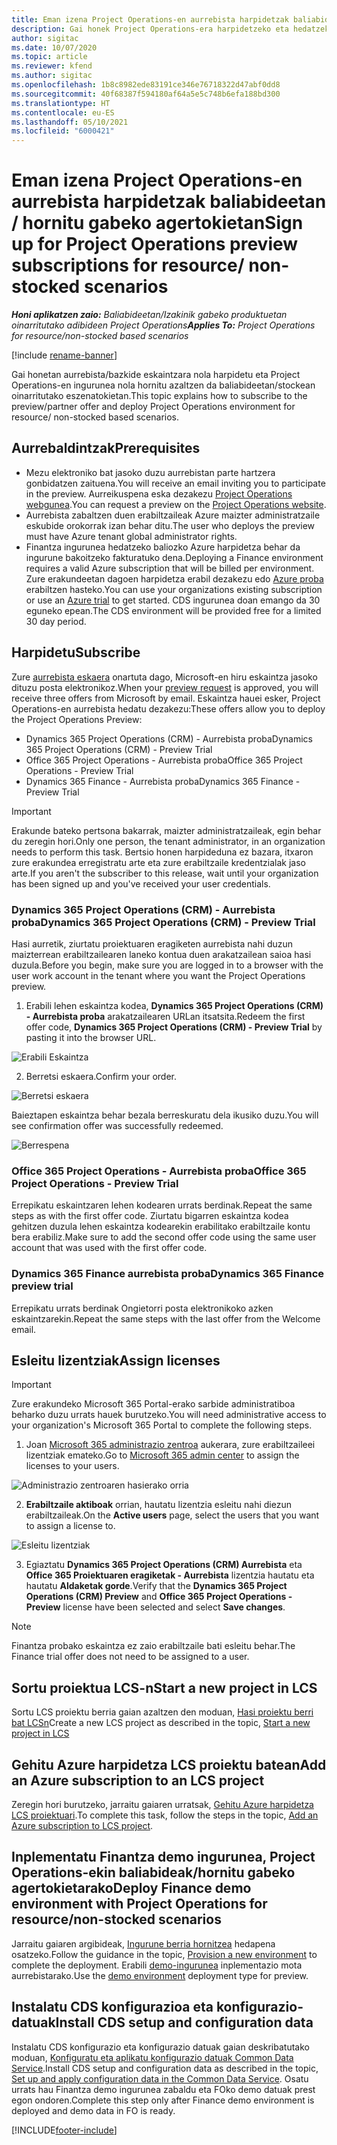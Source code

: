 ```yaml
---
title: Eman izena Project Operations-en aurrebista harpidetzak baliabideetan / hornitu gabeko agertokietan
description: Gai honek Project Operations-era harpidetzeko eta hedatzeko moduari buruzko informazioa eskaintzen du berreskuratutako / stockean oinarritutako eszenatokietarako.
author: sigitac
ms.date: 10/07/2020
ms.topic: article
ms.reviewer: kfend
ms.author: sigitac
ms.openlocfilehash: 1b8c8982ede83191ce346e76718322d47abf0dd8
ms.sourcegitcommit: 40f68387f594180af64a5e5c748b6efa188bd300
ms.translationtype: HT
ms.contentlocale: eu-ES
ms.lasthandoff: 05/10/2021
ms.locfileid: "6000421"
---
```

# <a name="sign-up-for-project-operations-preview-subscriptions-for-resource-non-stocked-scenarios"></a><span data-ttu-id="ed182-103">Eman izena Project Operations-en aurrebista harpidetzak baliabideetan / hornitu gabeko agertokietan</span><span class="sxs-lookup"><span data-stu-id="ed182-103">Sign up for Project Operations preview subscriptions for resource/ non-stocked scenarios</span></span>

<span data-ttu-id="ed182-104">_**Honi aplikatzen zaio:** Baliabideetan/Izakinik gabeko produktuetan oinarritutako adibideen Project Operations_</span><span class="sxs-lookup"><span data-stu-id="ed182-104">_**Applies To:** Project Operations for resource/non-stocked based scenarios_</span></span>

[!include [rename-banner](~/includes/cc-data-platform-banner.md)]

<span data-ttu-id="ed182-105">Gai honetan aurrebista/bazkide eskaintzara nola harpidetu eta Project Operations-en ingurunea nola hornitu azaltzen da baliabideetan/stockean oinarritutako eszenatokietan.</span><span class="sxs-lookup"><span data-stu-id="ed182-105">This topic explains how to subscribe to the preview/partner offer and deploy Project Operations environment for resource/ non-stocked based scenarios.</span></span>

## <a name="prerequisites"></a><span data-ttu-id="ed182-106">Aurrebaldintzak</span><span class="sxs-lookup"><span data-stu-id="ed182-106">Prerequisites</span></span>

- <span data-ttu-id="ed182-107">Mezu elektroniko bat jasoko duzu aurrebistan parte hartzera gonbidatzen zaituena.</span><span class="sxs-lookup"><span data-stu-id="ed182-107">You will receive an email inviting you to participate in the preview.</span></span> <span data-ttu-id="ed182-108">Aurreikuspena eska dezakezu [Project Operations webgunea](https://dynamics.microsoft.com/en-us/project-operations/overview/).</span><span class="sxs-lookup"><span data-stu-id="ed182-108">You can request a preview on the [Project Operations website](https://dynamics.microsoft.com/en-us/project-operations/overview/).</span></span>
- <span data-ttu-id="ed182-109">Aurrebista zabaltzen duen erabiltzaileak Azure maizter administratzaile eskubide orokorrak izan behar ditu.</span><span class="sxs-lookup"><span data-stu-id="ed182-109">The user who deploys the preview must have Azure tenant global administrator rights.</span></span>
- <span data-ttu-id="ed182-110">Finantza ingurunea hedatzeko baliozko Azure harpidetza behar da ingurune bakoitzeko fakturatuko dena.</span><span class="sxs-lookup"><span data-stu-id="ed182-110">Deploying a Finance environment requires a valid Azure subscription that will be billed per environment.</span></span> <span data-ttu-id="ed182-111">Zure erakundeetan dagoen harpidetza erabil dezakezu edo [Azure proba](https://azure.microsoft.com/en-us/free/) erabiltzen hasteko.</span><span class="sxs-lookup"><span data-stu-id="ed182-111">You can use your organizations existing subscription or use an [Azure trial](https://azure.microsoft.com/en-us/free/) to get started.</span></span> <span data-ttu-id="ed182-112">CDS ingurunea doan emango da 30 eguneko epean.</span><span class="sxs-lookup"><span data-stu-id="ed182-112">The CDS environment will be provided free for a limited 30 day period.</span></span>

## <a name="subscribe"></a><span data-ttu-id="ed182-113">Harpidetu</span><span class="sxs-lookup"><span data-stu-id="ed182-113">Subscribe</span></span>

<span data-ttu-id="ed182-114">Zure [aurrebista eskaera](https://forms.office.com/FormsPro/Pages/ResponsePage.aspx?id=v4j5cvGGr0GRqy180BHbR56j8lZs0FdAvwT75_WNFyxUMkRDV1NYQU5TNjE2VjhKOVBUNVg2R0s1NC4u) onartuta dago, Microsoft-en hiru eskaintza jasoko dituzu posta elektronikoz.</span><span class="sxs-lookup"><span data-stu-id="ed182-114">When your [preview request](https://forms.office.com/FormsPro/Pages/ResponsePage.aspx?id=v4j5cvGGr0GRqy180BHbR56j8lZs0FdAvwT75_WNFyxUMkRDV1NYQU5TNjE2VjhKOVBUNVg2R0s1NC4u) is approved, you will receive three offers from Microsoft by email.</span></span> <span data-ttu-id="ed182-115">Eskaintza hauei esker, Project Operations-en aurrebista hedatu dezakezu:</span><span class="sxs-lookup"><span data-stu-id="ed182-115">These offers allow you to deploy the Project Operations Preview:</span></span>

- <span data-ttu-id="ed182-116">Dynamics 365 Project Operations (CRM) - Aurrebista proba</span><span class="sxs-lookup"><span data-stu-id="ed182-116">Dynamics 365 Project Operations (CRM) - Preview Trial</span></span>
- <span data-ttu-id="ed182-117">Office 365 Project Operations - Aurrebista proba</span><span class="sxs-lookup"><span data-stu-id="ed182-117">Office 365 Project Operations - Preview Trial</span></span>
- <span data-ttu-id="ed182-118">Dynamics 365 Finance - Aurrebista proba</span><span class="sxs-lookup"><span data-stu-id="ed182-118">Dynamics 365 Finance - Preview Trial</span></span>

> [!IMPORTANT]
> <span data-ttu-id="ed182-119">Erakunde bateko pertsona bakarrak, maizter administratzaileak, egin behar du zeregin hori.</span><span class="sxs-lookup"><span data-stu-id="ed182-119">Only one person, the tenant administrator, in an organization needs to perform this task.</span></span> <span data-ttu-id="ed182-120">Bertsio honen harpideduna ez bazara, itxaron zure erakundea erregistratu arte eta zure erabiltzaile kredentzialak jaso arte.</span><span class="sxs-lookup"><span data-stu-id="ed182-120">If you aren't the subscriber to this release, wait until your organization has been signed up and you've received your user credentials.</span></span>

### <a name="dynamics-365-project-operations-crm---preview-trial"></a><span data-ttu-id="ed182-121">Dynamics 365 Project Operations (CRM) - Aurrebista proba</span><span class="sxs-lookup"><span data-stu-id="ed182-121">Dynamics 365 Project Operations (CRM) - Preview Trial</span></span> 

<span data-ttu-id="ed182-122">Hasi aurretik, ziurtatu proiektuaren eragiketen aurrebista nahi duzun maizterrean erabiltzailearen laneko kontua duen arakatzailean saioa hasi duzula.</span><span class="sxs-lookup"><span data-stu-id="ed182-122">Before you begin, make sure you are logged in to a browser with the user work account in the tenant where you want the Project Operations preview.</span></span>

1. <span data-ttu-id="ed182-123">Erabili lehen eskaintza kodea, **Dynamics 365 Project Operations (CRM) - Aurrebista proba** arakatzailearen URLan itsatsita.</span><span class="sxs-lookup"><span data-stu-id="ed182-123">Redeem the first offer code, **Dynamics 365 Project Operations (CRM) - Preview Trial** by pasting it into the browser URL.</span></span>

![Erabili Eskaintza](./media/16RedeemFirstOfferNew.png)

2. <span data-ttu-id="ed182-125">Berretsi eskaera.</span><span class="sxs-lookup"><span data-stu-id="ed182-125">Confirm your order.</span></span>

![Berretsi eskaera](./media/17ConfirmOrderNew.png)

<span data-ttu-id="ed182-127">Baieztapen eskaintza behar bezala berreskuratu dela ikusiko duzu.</span><span class="sxs-lookup"><span data-stu-id="ed182-127">You will see confirmation offer was successfully redeemed.</span></span>

![Berrespena](./media/18OrderConfirmationNew.png)

### <a name="office-365-project-operations---preview-trial"></a><span data-ttu-id="ed182-129">Office 365 Project Operations - Aurrebista proba</span><span class="sxs-lookup"><span data-stu-id="ed182-129">Office 365 Project Operations - Preview Trial</span></span>

<span data-ttu-id="ed182-130">Errepikatu eskaintzaren lehen kodearen urrats berdinak.</span><span class="sxs-lookup"><span data-stu-id="ed182-130">Repeat the same steps as with the first offer code.</span></span> <span data-ttu-id="ed182-131">Ziurtatu bigarren eskaintza kodea gehitzen duzula lehen eskaintza kodearekin erabilitako erabiltzaile kontu bera erabiliz.</span><span class="sxs-lookup"><span data-stu-id="ed182-131">Make sure to add the second offer code using the same user account that was used with the first offer code.</span></span>

### <a name="dynamics-365-finance-preview-trial"></a><span data-ttu-id="ed182-132">Dynamics 365 Finance aurrebista proba</span><span class="sxs-lookup"><span data-stu-id="ed182-132">Dynamics 365 Finance preview trial</span></span>

<span data-ttu-id="ed182-133">Errepikatu urrats berdinak Ongietorri posta elektronikoko azken eskaintzarekin.</span><span class="sxs-lookup"><span data-stu-id="ed182-133">Repeat the same steps with the last offer from the Welcome email.</span></span>

## <a name="assign-licenses"></a><span data-ttu-id="ed182-134">Esleitu lizentziak</span><span class="sxs-lookup"><span data-stu-id="ed182-134">Assign licenses</span></span>

> [!IMPORTANT]
> <span data-ttu-id="ed182-135">Zure erakundeko Microsoft 365 Portal-erako sarbide administratiboa beharko duzu urrats hauek burutzeko.</span><span class="sxs-lookup"><span data-stu-id="ed182-135">You will need administrative access to your organization's Microsoft 365 Portal to complete the following steps.</span></span>

1. <span data-ttu-id="ed182-136">Joan [Microsoft 365 administrazio zentroa](https://portal.office.com/) aukerara, zure erabiltzaileei lizentziak emateko.</span><span class="sxs-lookup"><span data-stu-id="ed182-136">Go to [Microsoft 365 admin center](https://portal.office.com/) to assign the licenses to your users.</span></span>

![Administrazio zentroaren hasierako orria](./media/14AdminPortal.png)

2. <span data-ttu-id="ed182-138">**Erabiltzaile aktiboak** orrian, hautatu lizentzia esleitu nahi diezun erabiltzaileak.</span><span class="sxs-lookup"><span data-stu-id="ed182-138">On the **Active users** page, select the users that you want to assign a license to.</span></span>

![Esleitu lizentziak](./media/15AssignLicenses.png)

3. <span data-ttu-id="ed182-140">Egiaztatu **Dynamics 365 Project Operations (CRM) Aurrebista** eta **Office 365 Proiektuaren eragiketak - Aurrebista** lizentzia hautatu eta hautatu **Aldaketak gorde**.</span><span class="sxs-lookup"><span data-stu-id="ed182-140">Verify that the **Dynamics 365 Project Operations (CRM) Preview** and **Office 365 Project Operations - Preview** license have been selected and select **Save changes**.</span></span>

> [!NOTE]
> <span data-ttu-id="ed182-141">Finantza probako eskaintza ez zaio erabiltzaile bati esleitu behar.</span><span class="sxs-lookup"><span data-stu-id="ed182-141">The Finance trial offer does not need to be assigned to a user.</span></span>

## <a name="start-a-new-project-in-lcs"></a><span data-ttu-id="ed182-142">Sortu proiektua LCS-n</span><span class="sxs-lookup"><span data-stu-id="ed182-142">Start a new project in LCS</span></span>

<span data-ttu-id="ed182-143">Sortu LCS proiektu berria gaian azaltzen den moduan, [Hasi proiektu berri bat LCSn](create-lcs-project.md)</span><span class="sxs-lookup"><span data-stu-id="ed182-143">Create a new LCS project as described in the topic, [Start a new project in LCS](create-lcs-project.md)</span></span>

## <a name="add-an-azure-subscription-to-an-lcs-project"></a><span data-ttu-id="ed182-144">Gehitu Azure harpidetza LCS proiektu batean</span><span class="sxs-lookup"><span data-stu-id="ed182-144">Add an Azure subscription to an LCS project</span></span>

<span data-ttu-id="ed182-145">Zeregin hori burutzeko, jarraitu gaiaren urratsak, [Gehitu Azure harpidetza LCS proiektuari](resource-add-azure-subscription-lcs-project.md).</span><span class="sxs-lookup"><span data-stu-id="ed182-145">To complete this task, follow the steps in the topic, [Add an Azure subscription to LCS project](resource-add-azure-subscription-lcs-project.md).</span></span>

## <a name="deploy-finance-demo-environment-with-project-operations-for-resourcenon-stocked-scenarios"></a><span data-ttu-id="ed182-146">Inplementatu Finantza demo ingurunea, Project Operations-ekin baliabideak/hornitu gabeko agertokietarako</span><span class="sxs-lookup"><span data-stu-id="ed182-146">Deploy Finance demo environment with Project Operations for resource/non-stocked scenarios</span></span>

<span data-ttu-id="ed182-147">Jarraitu gaiaren argibideak, [Ingurune berria hornitzea](resource-provision-new-environment.md) hedapena osatzeko.</span><span class="sxs-lookup"><span data-stu-id="ed182-147">Follow the guidance in the topic, [Provision a new environment](resource-provision-new-environment.md) to complete the deployment.</span></span> <span data-ttu-id="ed182-148">Erabili [demo-ingurunea](/dynamics365/fin-ops-core/dev-itpro/deployment/deploy-demo-environment) inplementazio mota aurrebistarako.</span><span class="sxs-lookup"><span data-stu-id="ed182-148">Use the [demo environment](/dynamics365/fin-ops-core/dev-itpro/deployment/deploy-demo-environment) deployment type for preview.</span></span> 

## <a name="install-cds-setup-and-configuration-data"></a><span data-ttu-id="ed182-149">Instalatu CDS konfigurazioa eta konfigurazio-datuak</span><span class="sxs-lookup"><span data-stu-id="ed182-149">Install CDS setup and configuration data</span></span>

<span data-ttu-id="ed182-150">Instalatu CDS konfigurazio eta konfigurazio datuak gaian deskribatutako moduan, [Konfiguratu eta aplikatu konfigurazio datuak Common Data Service](resource-apply-pro-setup-config-data.md).</span><span class="sxs-lookup"><span data-stu-id="ed182-150">Install CDS setup and configuration data as described in the topic, [Set up and apply configuration data in the Common Data Service](resource-apply-pro-setup-config-data.md).</span></span>
<span data-ttu-id="ed182-151">Osatu urrats hau Finantza demo ingurunea zabaldu eta FOko demo datuak prest egon ondoren.</span><span class="sxs-lookup"><span data-stu-id="ed182-151">Complete this step only after Finance demo environment is deployed and demo data in FO is ready.</span></span>


[!INCLUDE[footer-include](../includes/footer-banner.md)]